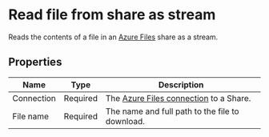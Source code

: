 # Read file from share as stream

Reads the contents of a file in an [Azure Files](https://learn.microsoft.com/en-us/azure/storage/files/storage-files-introduction) share as a stream.

## Properties

| Name             | Type      |Description                                             |
|------------------|-----------|--------------------------------------------------------|
| Connection       | Required  | The [Azure Files connection](./connecting-to-azure-files.md) to a Share. |
| File name        | Required  | The name and full path to the file to download. |